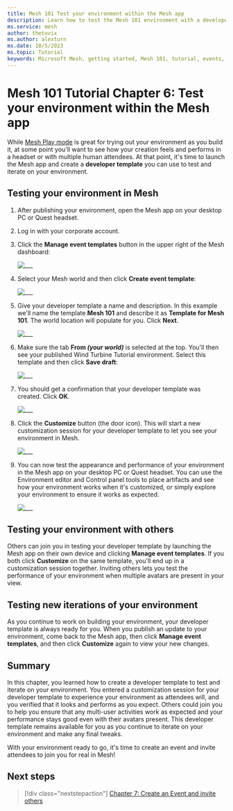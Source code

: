 ```yaml
---
title: Mesh 101 Test your environment within the Mesh app
description: Learn how to test the Mesh 101 environment with a developer template.
ms.service: mesh
author: thetuvix
ms.author: alexturn
ms.date: 10/5/2023
ms.topic: Tutorial
keywords: Microsoft Mesh, getting started, Mesh 101, tutorial, events, experiences
---
```


# Mesh 101 Tutorial Chapter 6: Test your environment within the Mesh app

While [Mesh Play mode](../../debug-and-optimize-performance/playmode.md) is great for trying out your environment as you build it, at some point you'll want to see how your creation feels and performs in a headset or with multiple human attendees. At that point, it's time to launch the Mesh app and create a **developer template** you can use to test and iterate on your environment.

## Testing your environment in Mesh

1. After publishing your environment, open the Mesh app on your desktop PC or Quest headset.
1. Log in with your corporate account.
1. Click the **Manage event templates** button in the upper right of the Mesh dashboard:

    ![___](../../../media/sample-mesh-101/483-mesh-events-with-callout.png) 

1. Select your Mesh world and then click **Create event template**:

    ![___](../../../media/sample-mesh-101/485-create-event-template.png) 

1. Give your developer template a name and description. In this example we'll name the template **Mesh 101** and describe it as **Template for Mesh 101**. The world location will populate for you. Click **Next**.

    ![___](../../../media/sample-mesh-101/486-template-details.png) 
 
1. Make sure the tab **From *(your world)*** is selected at the top. You'll then see your published Wind Turbine Tutorial environment. Select this template and then click **Save draft**: 

    ![___](../../../media/sample-mesh-101/488-thumbnail-highlighted.png)
 
1. You should get a confirmation that your developer template was created. Click **OK**.

    ![___](../../../media/sample-mesh-101/489-success-message.png)
 
1. Click the **Customize** button (the door icon). This will start a new customization session for your developer template to let you see your environment in Mesh.
 
    ![___](../../../media/sample-mesh-101/491-mesh101-button-highlighted.png)
 
1. You can now test the appearance and performance of your environment in the Mesh app on your desktop PC or Quest headset. You can use the Environment editor and Control panel tools to place artifacts and see how your environment works when it's customized, or simply explore your environment to ensure it works as expected.

    ![___](../../../media/sample-mesh-101/493-info-dialog-buttons-highlighted.png)

## Testing your environment with others

Others can join you in testing your developer template by launching the Mesh app on their own device and clicking **Manage event templates**. If you both click **Customize** on the same template, you'll end up in a customization session together. Inviting others lets you test the performance of your environment when multiple avatars are present in your view.

## Testing new iterations of your environment

As you continue to work on building your environment, your developer template is always ready for you. When you publish an update to your environment, come back to the Mesh app, then click **Manage event templates**, and then click **Customize** again to view your new changes.

## Summary

In this chapter, you learned how to create a developer template to test and iterate on your environment. You entered a customization session for your developer template to experience your environment as attendees will, and you verified that it looks and performs as you expect. Others could join you to help you ensure that any multi-user activities work as expected and your performance stays good even with their avatars present. This developer template remains available for you as you continue to iterate on your environment and make any final tweaks.

With your environment ready to go, it's time to create an event and invite attendees to join you for real in Mesh!

## Next steps

> [!div class="nextstepaction"]
> [Chapter 7: Create an Event and invite others](mesh-101-07-create-an-event-and-invite-others.md)